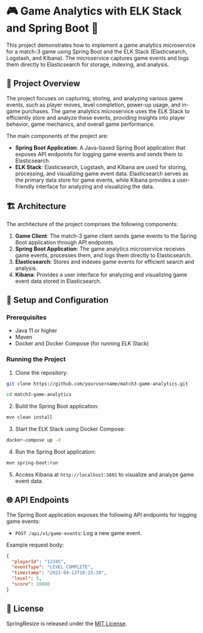 # 🎮 Game Analytics with ELK Stack and Spring Boot 🌿

This project demonstrates how to implement a game analytics microservice for a match-3 game using Spring Boot and the ELK Stack (Elasticsearch, Logstash, and Kibana). The microservice captures game events and logs them directly to Elasticsearch for storage, indexing, and analysis.

## 📑 Project Overview

The project focuses on capturing, storing, and analyzing various game events, such as player moves, level completion, power-up usage, and in-game purchases. The game analytics microservice uses the ELK Stack to efficiently store and analyze these events, providing insights into player behavior, game mechanics, and overall game performance.

The main components of the project are:

- **Spring Boot Application**: A Java-based Spring Boot application that exposes API endpoints for logging game events and sends them to Elasticsearch.
- **ELK Stack**: Elasticsearch, Logstash, and Kibana are used for storing, processing, and visualizing game event data. Elasticsearch serves as the primary data store for game events, while Kibana provides a user-friendly interface for analyzing and visualizing the data.

## 🏗️ Architecture

The architecture of the project comprises the following components:

1. **Game Client**: The match-3 game client sends game events to the Spring Boot application through API endpoints.
2. **Spring Boot Application**: The game analytics microservice receives game events, processes them, and logs them directly to Elasticsearch.
3. **Elasticsearch**: Stores and indexes game events for efficient search and analysis.
4. **Kibana**: Provides a user interface for analyzing and visualizing game event data stored in Elasticsearch.

## 🔧 Setup and Configuration

### Prerequisites

- Java 11 or higher
- Maven
- Docker and Docker Compose (for running ELK Stack)

### Running the Project

1. Clone the repository:

```bash
git clone https://github.com/yourusername/match3-game-analytics.git
```

```bash
cd match3-game-analytics
```

2. Build the Spring Boot application:

```bash
mvn clean install
```

3. Start the ELK Stack using Docker Compose:

```bash
docker-compose up -d
```

4. Run the Spring Boot application:

```bash
mvn spring-boot:run
```

5. Access Kibana at `http://localhost:5601` to visualize and analyze game event data.

## 🌐 API Endpoints

The Spring Boot application exposes the following API endpoints for logging game events:

- `POST /api/v1/game-events`: Log a new game event.

Example request body:

```json
{
  "playerId": "12345",
  "eventType": "LEVEL_COMPLETE",
  "timestamp": "2023-04-12T10:15:30",
  "level": 5,
  "score": 10000
}
```

## 📄 License

SpringResize is released under the [MIT License](LICENSE).

